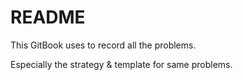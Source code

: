 # README

This GitBook uses to record all the problems.

Especially the strategy & template for same <tag> problems.

